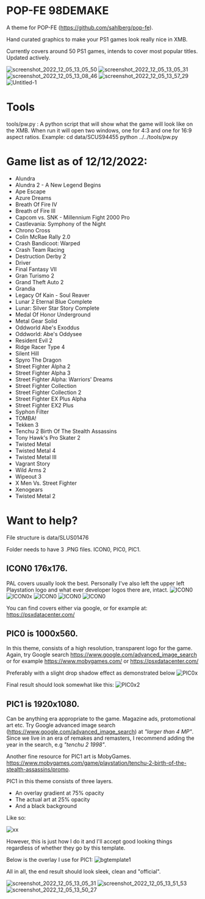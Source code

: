 # POP-FE 98DEMAKE

A theme for POP-FE (https://github.com/sahlberg/pop-fe).

Hand curated graphics to make your PS1 games look really nice in XMB. 

Currently covers around 50 PS1 games, intends to cover most popular titles. Updated actively.

![screenshot_2022_12_05_13_05_50](https://user-images.githubusercontent.com/118309446/205892216-36003652-1292-48ec-bb14-327ff672f26f.jpg)
![screenshot_2022_12_05_13_05_31](https://user-images.githubusercontent.com/118309446/205892262-553210e2-cbbc-4bce-8a04-12a958c4ba25.jpg)
![screenshot_2022_12_05_13_08_46](https://user-images.githubusercontent.com/118309446/205892339-cb18b989-73b8-4764-b471-eedb6068633a.jpg)
![screenshot_2022_12_05_13_57_29](https://user-images.githubusercontent.com/118309446/205892467-37cba54e-594b-4f3f-90d5-c3a4ecb32f5f.jpg)
![Untitled-1](https://user-images.githubusercontent.com/118309446/205892397-75c5d039-12e3-4eac-9238-4de8c6290c5e.jpg)

Tools
=====
tools/pw.py : A python script that will show what the game will look like
              on the XMB. When run it will open two windows, one for 4:3 and
	      one for 16:9 aspect ratios.
	      Example: cd data/SCUS94455
	               python ../../tools/pw.py


# Game list as of 12/12/2022:

- Alundra
- Alundra 2 - A New Legend Begins
- Ape Escape
- Azure Dreams
- Breath Of Fire IV
- Breath of Fire III
- Capcom vs. SNK - Millennium Fight 2000 Pro
- Castlevania: Symphony of the Night
- Chrono Cross
- Colin McRae Rally 2.0
- Crash Bandicoot: Warped
- Crash Team Racing
- Destruction Derby 2
- Driver
- Final Fantasy VII
- Gran Turismo 2
- Grand Theft Auto 2
- Grandia
- Legacy Of Kain - Soul Reaver
- Lunar 2 Eternal Blue Complete
- Lunar: Silver Star Story Complete
- Medal Of Honor Underground
- Metal Gear Solid
- Oddworld Abe's Exoddus
- Oddworld: Abe's Oddysee
- Resident Evil 2
- Ridge Racer Type 4
- Silent Hill
- Spyro The Dragon
- Street Fighter Alpha 2
- Street Fighter Alpha 3
- Street Fighter Alpha: Warriors' Dreams
- Street Fighter Collection
- Street Fighter Collection 2
- Street Fighter EX Plus Alpha
- Street Fighter EX2 Plus
- Syphon Filter
- TOMBA!
- Tekken 3
- Tenchu 2 Birth Of The Stealth Assassins
- Tony Hawk's Pro Skater 2
- Twisted Metal
- Twisted Metal 4
- Twisted Metal III
- Vagrant Story
- Wild Arms 2
- Wipeout 3
- X Men Vs. Street Fighter
- Xenogears
- Twisted Metal 2

# Want to help?

File structure is data/SLUS01476

Folder needs to have 3 .PNG files. ICON0, PIC0, PIC1.

## ICON0 176x176.

PAL covers usually look the best. Personally I've also left the upper left Playstation logo and what ever developer logos there are, intact.
![ICON0](https://user-images.githubusercontent.com/118309446/206944230-040b51d4-a599-48ec-b3fe-a70b7a45dad1.png)
![ICON0x](https://user-images.githubusercontent.com/118309446/206944371-0a133870-8dc2-4faa-ab1b-a246a0fbc372.png)
![ICON0](https://user-images.githubusercontent.com/118309446/206947047-5d56b3e7-c902-4664-a417-026637d2f5b1.png)
![ICON0](https://user-images.githubusercontent.com/118309446/206947132-844c2413-86c0-4418-a462-1629c0557b0d.png)
![ICON0](https://user-images.githubusercontent.com/118309446/206947211-0d88ee08-21f6-4991-8af7-0e4f32bd9fe7.png)


You can find covers either via google, or for example at: https://psxdatacenter.com/

## PIC0 is 1000x560.

In this theme, consists of a high resolution, transparent logo for the game. Again, try Google search https://www.google.com/advanced_image_search or for example https://www.mobygames.com/ or https://psxdatacenter.com/

Preferably with a slight drop shadow effect as demonstrated below
![PIC0x](https://user-images.githubusercontent.com/118309446/206944943-a9a9b89e-6390-42ae-b07f-093378c5a51d.png)

Final result should look somewhat like this:
![PIC0x2](https://user-images.githubusercontent.com/118309446/206945101-26a54872-8aa6-4870-a5d3-e282918bc033.png)

## PIC1 is 1920x1080.

Can be anything era appropriate to the game. Magazine ads, protomotional art etc. Try Google advanced image search (https://www.google.com/advanced_image_search) at *"larger than 4 MP"*. Since we live in an era of remakes and remasters, I recommend adding the year in the search, e.g *"tenchu 2 1998"*.

Another fine resource for PIC1 art is MobyGames. https://www.mobygames.com/game/playstation/tenchu-2-birth-of-the-stealth-assassins/promo.

PIC1 in this theme consists of three layers. 

- An overlay gradient at 75% opacity
- The actual art at 25% opacity
- And a black background

Like so:

![xx](https://user-images.githubusercontent.com/118309446/206946599-7186e9df-2797-4049-aa1c-642e3f7eea2d.PNG)

However, this is just how I do it and I'll accept good looking things regardless of whether they go by this template.

Below is the overlay I use for PIC1:
![bgtemplate1](https://user-images.githubusercontent.com/118309446/206946833-933fc34d-01a3-4d32-805f-3f0e3375c016.png)

All in all, the end result should look sleek, clean and "official".

![screenshot_2022_12_05_13_05_31](https://user-images.githubusercontent.com/118309446/206947658-da010eaf-f3be-436c-99e2-73fd53e94b9f.png)
![screenshot_2022_12_05_13_51_53](https://user-images.githubusercontent.com/118309446/206947680-f6f343fb-dd33-40f1-8d9b-2f7334c16a47.png)
![screenshot_2022_12_05_13_50_27](https://user-images.githubusercontent.com/118309446/206947686-c3bff2e6-91f0-408f-b5fe-e6e438c8ab0e.png)











